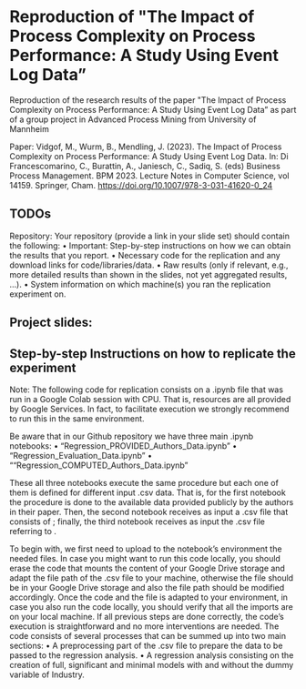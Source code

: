 # Reproduction of "The Impact of Process Complexity on Process Performance: A Study Using Event Log Data”
Reproduction of the research results of the paper "The Impact of Process Complexity on Process Performance: A Study Using Event Log Data” as part of a group project in Advanced Process Mining from University of Mannheim

Paper:
Vidgof, M., Wurm, B., Mendling, J. (2023). The Impact of Process Complexity on Process Performance: A Study Using Event Log Data. In: Di Francescomarino, C., Burattin, A., Janiesch, C., Sadiq, S. (eds) Business Process Management. BPM 2023. Lecture Notes in Computer Science, vol 14159. Springer, Cham. https://doi.org/10.1007/978-3-031-41620-0_24


## TODOs

Repository: Your repository (provide a link in your slide set) should contain the following:
• Important: Step-by-step instructions on how we can obtain the results that you report.
• Necessary code for the replication and any download links for code/libraries/data.
• Raw results (only if relevant, e.g., more detailed results than shown in the slides, not yet aggregated
results, …).
• System information on which machine(s) you ran the replication experiment on.

## Project slides:


## Step-by-step Instructions on how to replicate the experiment
Note: The following code for replication consists on a .ipynb file that was run in a Google Colab session with CPU. That is, resources are all provided by Google Services. In fact, to facilitate execution we strongly recommend to run this in the same environment.

Be aware that in our Github repository we have three main .ipynb notebooks:
•	“Regression_PROVIDED_Authors_Data.ipynb”
•	“Regression_Evaluation_Data.ipynb”
•	““Regression_COMPUTED_Authors_Data.ipynb”

These all three notebooks execute the same procedure but each one of them is defined for different input .csv data. That is, for the first notebook the procedure is done to the available data provided publicly by the authors in their paper. Then, the second notebook receives as input a .csv file that consists of ; finally, the third notebook receives as input the .csv file referring to . 

To begin with, we first need to upload to the notebook’s environment the needed files. 
In case you might want to run this code locally, you should erase the code that mounts the content of your Google Drive storage and adapt the file path of the .csv file to your machine, otherwise the file should be in your Google Drive storage and also the file path should be modified accordingly.
Once the code and the file is adapted to your environment, in case you also run the code locally, you should verify that all the imports are on your local machine.
If all previous steps are done correctly, the code’s execution is straightforward and no more interventions are needed. 
The code consists of several processes that can be summed up into two main sections:
•	A preprocessing part of the .csv file to prepare the data to be passed to the regression analysis.
•	A regression analysis consisting on the creation of full, significant and minimal models with and without the dummy variable of Industry.
